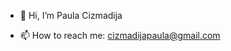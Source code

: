 - 👋 Hi, I’m Paula Cizmadija

- 📫 How to reach me: cizmadijapaula@gmail.com

<!---
Paucizmadija/Paucizmadija is a ✨ special ✨ repository because its `README.md` (this file) appears on your GitHub profile.
You can click the Preview link to take a look at your changes.
--->
